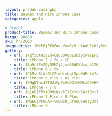 ```yaml
---
layout: produk-casinghp
title: Baymax and Hiro iPhone Case
categories: apple

# Produk
product-title: Baymax and Hiro iPhone Case
harga: 90000
sku: hn-2063
image-drive: 1WeE6jPF06Av-Vmw0z9_ufAWUFeOly3mt
gallery:
  - url: 1xqf5VtHIvEnvOqU2OV0pEsDiyxAYzEFy
    title: iPhone 5 / 5s / SE
  - url: 1Bu9c7Pm2DjD5MZj4jsvRBdOKdzy_b1ZH
    title: iPhone 6 / 6s
  - url: 1CAMsh8fWz0lCPtmUishqfSpeKdEnixIv
    title: iPhone 6 Plus / 6s Plus
  - url: 19HgDTncJPTU2xVpZxVeDQ1kM9LxC9vHF
    title: iPhone 7 / 8
  - url: 1gLnEITPXiQRdpQxVkIYZeYuk5Wz1BstI
    title: iPhone 7 Plus / 8 Plus
  - url: 1WeE6jPF06Av-Vmw0z9_ufAWUFeOly3mt
    title: iPhone X
---
```

